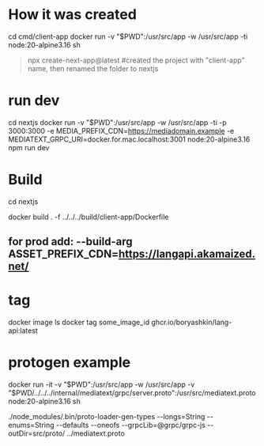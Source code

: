 # How it was created

cd cmd/client-app
docker run -v "$PWD":/usr/src/app -w /usr/src/app -ti node:20-alpine3.16 sh
>npx create-next-app@latest
#created the project with "client-app" name, then renamed the folder to nextjs

# run dev

cd nextjs
docker run -v "$PWD":/usr/src/app -w /usr/src/app -ti -p 3000:3000 -e MEDIA_PREFIX_CDN=https://mediadomain.example -e MEDIATEXT_GRPC_URI=docker.for.mac.localhost:3001 node:20-alpine3.16 npm run dev

# Build
cd nextjs

docker build . -f ../../../build/client-app/Dockerfile
## for prod add: --build-arg ASSET_PREFIX_CDN=https://langapi.akamaized.net/

# tag
docker image ls
docker tag some_image_id ghcr.io/boryashkin/lang-api:latest

# protogen example
docker run -it -v "$PWD":/usr/src/app -w /usr/src/app -v "$PWD/../../../internal/mediatext/grpc/server.proto":/usr/src/mediatext.proto node:20-alpine3.16 sh

./node_modules/.bin/proto-loader-gen-types --longs=String --enums=String --defaults --oneofs --grpcLib=@grpc/grpc-js --outDir=src/proto/ ../mediatext.proto